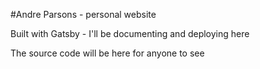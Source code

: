 #Andre Parsons - personal website

Built with Gatsby - I'll be documenting and deploying here

The source code will be here for anyone to see
